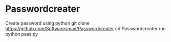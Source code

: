 # Passwordcreater
Create password using python
git clone https://github.com/Softwaresman/Passwordcreater
cd Passwordcreater
run  python pass.py
